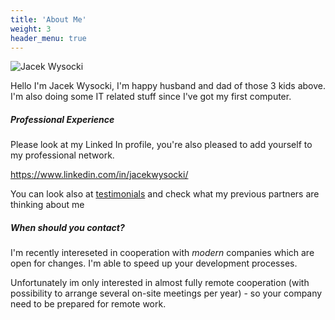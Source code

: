 ```yaml
---
title: 'About Me'
weight: 3
header_menu: true
---
```

![Jacek Wysocki](images/jacek-with-kids.jpg)

Hello I'm Jacek Wysocki, I'm happy husband and dad of those 3 kids above. I'm also doing some IT related stuff since I've got my first computer.

##### Professional Experience


Please look at my Linked In profile, you're also pleased to add yourself to my professional network.

<https://www.linkedin.com/in/jacekwysocki/>

You can look also at [testimonials](/testimonials) and check what my previous partners are thinking about me

##### When should you contact?

I'm recently intereseted in cooperation with *modern* companies which are open for changes.
I'm able to speed up your development processes.

Unfortunately im only interested in almost fully remote cooperation
(with possibility to arrange several on-site meetings per year) -
so your company need to be prepared for remote work.
